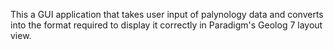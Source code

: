 This a GUI application that takes user input of palynology data and converts into the format required to display it correctly in Paradigm's Geolog 7 layout view.
